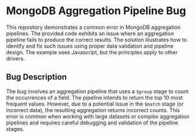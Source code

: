 # MongoDB Aggregation Pipeline Bug
This repository demonstrates a common error in MongoDB aggregation pipelines. The provided code exhibits an issue where an aggregation pipeline fails to produce the correct results.  The solution illustrates how to identify and fix such issues using proper data validation and pipeline design.  The example uses Javascript, but the principles apply to other drivers.

## Bug Description
The bug involves an aggregation pipeline that uses a `$group` stage to count the occurrences of a field. The pipeline intends to return the top 10 most frequent values. However, due to a potential issue in the `$match` stage (or incorrect data), the resulting aggregation returns incorrect counts. This error is common when working with large datasets or complex aggregation pipelines and requires careful debugging and validation of the pipeline stages.